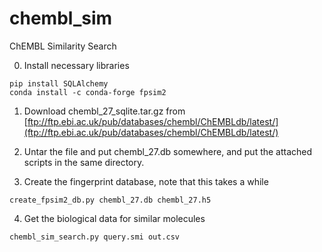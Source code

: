 # chembl_sim
ChEMBL Similarity Search

0. Install necessary libraries
```
pip install SQLAlchemy
conda install -c conda-forge fpsim2
```

1. Download chembl_27_sqlite.tar.gz from [ftp://ftp.ebi.ac.uk/pub/databases/chembl/ChEMBLdb/latest/](ftp://ftp.ebi.ac.uk/pub/databases/chembl/ChEMBLdb/latest/)

2. Untar the file and put chembl_27.db somewhere, and put the attached scripts in the same directory. 

3. Create the fingerprint database, note that this takes a while
```
create_fpsim2_db.py chembl_27.db chembl_27.h5
```

4. Get the biological data for similar molecules 
```
chembl_sim_search.py query.smi out.csv
```
